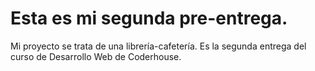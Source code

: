 # Esta es mi segunda pre-entrega. 

Mi proyecto se trata de una librería-cafetería. Es la segunda entrega del curso de Desarrollo Web de Coderhouse.